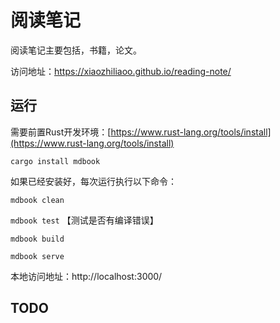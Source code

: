 # 阅读笔记

阅读笔记主要包括，书籍，论文。

访问地址：https://xiaozhiliaoo.github.io/reading-note/


## 运行

需要前置Rust开发环境：[https://www.rust-lang.org/tools/install](https://www.rust-lang.org/tools/install)

`cargo install mdbook`

如果已经安装好，每次运行执行以下命令：

`mdbook clean`

`mdbook test` 【测试是否有编译错误】

`mdbook build`

`mdbook serve`

本地访问地址：http://localhost:3000/


## TODO

